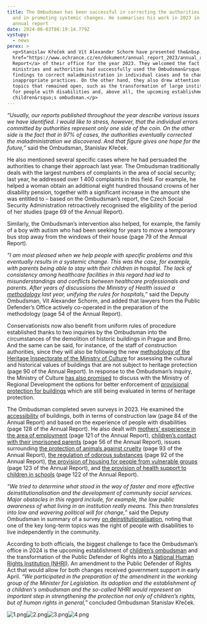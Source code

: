 ```yaml
---
title: The Ombudsman has been successful in correcting the authorities’ mistakes
  and in promoting systemic changes. He summarises his work in 2023 in the
  annual report
date: 2024-06-03T08:19:14.779Z
vystupy:
  - news
perex: >
  <p>Stanislav Křeček and Vít Alexander Schorm have presented the&nbsp;<a
  href="https://www.ochrance.cz/en/dokument/annual_report_2023/annual_report_2023.pdf">Annual
  Report</a> of their office for the year 2023. They welcomed the fact that
  ministries and authorities had successfully used the Ombudsman&rsquo;s
  findings to correct maladministration in individual cases and to change
  inappropriate practices. On the other hand, they also drew attention to some
  topics that remained open, such as the transformation of large institutions
  for people with disabilities and, above all, the upcoming establishment of a
  children&rsquo;s ombudsman.</p>
---
```

<p><em>&ldquo;Usually, our reports published throughout the year describe various issues we have identified. I would like to stress, however, that the individual errors committed by authorities represent only one side of the coin. On the other side is the fact that in 97% of cases, the authorities eventually corrected the maladministration we discovered. And that figure gives one hope for the future,&rdquo;</em> said the Ombudsman, Stanislav Křeček.</p>

<p>He also mentioned several specific cases where he had persuaded the authorities to change their approach last year. The Ombudsman traditionally deals with the largest numbers of complaints in the area of social security; last year, he addressed over 1&nbsp;400 complaints in this field. For example, he helped a woman obtain an additional eight hundred thousand crowns of her disability pension, together with a significant increase in the amount she was entitled to &ndash; based on the Ombudsman&rsquo;s report, the Czech Social Security Administration retroactively recognised the eligibility of the period of her studies (page 69 of the Annual Report).</p>

<p>Similarly, the Ombudsman&rsquo;s intervention also helped, for example, the family of a boy with autism who had been seeking for years to move a temporary bus stop away from the windows of their house (page 79 of the Annual Report).</p>

<p><em>&ldquo;I am most pleased when we help people with specific problems and this eventually results in a systemic change. This was the case, for example, with parents being able to stay with their children in hospital. The lack of consistency among healthcare facilities in this regard had led to misunderstandings and conflicts between healthcare professionals and parents. After years of discussions the Ministry of Health issued a </em><a href="https://www.mzcr.cz/metodicky-pokyn-k-pritomnosti-zakonnych-zastupcu-a-osob-blizkych-u-deti-pri-poskytovani-zdravotnich-sluzeb/"><em>methodology</em></a><em> last year, unifying the rules for hospitals,&rdquo;</em> said the Deputy Ombudsman, Vít Alexander Schorm, and added that lawyers from the Public Defender&rsquo;s Office actively co-operated in the preparation of the methodology (page 54 of the Annual Report).</p>

<p>Conservationists now also benefit from uniform rules of procedure established thanks to two inquiries by the Ombudsman into the circumstances of the demolition of historic buildings in Prague and Brno. And the same can be said, for instance, of the staff of construction authorities, since they will also be following the new <a href="https://www.mkcr.cz/doc/cms_library/2023-02-15-poznani-kulturne-historickych-hodnot-16527.pdf">methodology of the Heritage Inspectorate of the Ministry of Culture</a> for assessing the cultural and historical values of buildings that are not subject to heritage protection (page 90 of the Annual Report). In response to the Ombudsman&rsquo;s inquiry, the Ministry of Culture <a href="https://www.ochrance.cz/aktualne/skoncilo_setreni_okolnosti_demolice_vily_v_brne-_urady_prijaly_opatreni_ulozena_ombudsmanem/">has also promised</a> to discuss with the Ministry of Regional Development the options for better enforcement of <a href="https://www.zakonyprolidi.cz/cs/1987-20#p3">provisional protection for buildings</a> which are still being evaluated in terms of heritage protection.</p>

<p>The Ombudsman completed seven surveys in 2023. He examined the <a href="https://www.ochrance.cz/aktualne/pristupnost_verejnych_instituci_stale_pokulhava_ukazaly_vyzkumy-_zastupce_ombudsmana_pripravuje_doporuceni_pro_ministerstva_i_urady/">accessibility</a> of buildings, both in terms of construction law (page 84 of the Annual Report) and based on the experience of people with disabilities (page 128 of the Annual Report). He also dealt with <a href="https://www.ochrance.cz/aktualne/zeny_v_cesku_se_kvuli_tehotenstvi_a_materstvi_setkavaji_v_praci_s_mnohymi_barierami_potvrdil_vyzkum_verejneho_ochrance_prav/">mothers&rsquo; experience in the area of employment</a> (page 121 of the Annual Report), <a href="https://eso.ochrance.cz/Nalezene/Edit/12302">children&rsquo;s contact with their imprisoned parents</a> (page 56 of the Annual Report), issues surrounding <a href="https://www.ochrance.cz/aktualne/jak_lepe_chranit_zvirata_pred_tyranim_u_ombudsmana_diskutovali_veterinari_i_urednici/">the protection of animals against cruelty</a> (page 93 of the Annual Report), <a href="https://eso.ochrance.cz/Nalezene/Edit/11288">the regulation of odorous substances</a> (page 92 of the Annual Report), <a href="https://www.ochrance.cz/aktualne/ombudsman_zmapoval_dobrou_praxi_pri_zajistovani_dustojneho_bydleni_pro_lidi_ze_zranitelnych_skupin-_dari_se_predevsim_diky_dostatecne_podpore_lidi_pri_zabydlovani_i_zarukam_pro_vlastniky_bytu/">the provision of housing for people from vulnerable groups</a> (page 123 of the Annual Report), and <a href="https://eso.ochrance.cz/Nalezene/Edit/12336">the provision of health support to children in schools</a> (page 122 of the Annual Report).</p>

<p><em>&ldquo;We tried to determine what stood in the way of faster and more effective deinstitutionalisation and the development of community social services. Major obstacles in this regard include, for example, the low public awareness of what living in an institution really means. This then translates into low and wavering political will for change,&rdquo;</em> said the Deputy Ombudsman in summary of a survey <a href="https://www.ochrance.cz/dokument/deinstitucionalizace/">on deinstitutionalisation</a>, noting that one of the key long-term topics was the right of people with disabilities to live independently in the community.</p>

<p>According to both officials, the biggest challenge to face the Ombudsman&rsquo;s office in 2024 is the upcoming establishment of <a href="https://www.ochrance.cz/aktualne/vznik_narodni_lidskopravni_instituce_nhri_i_zrizeni_detskeho_ombudsmana_by_ochranu_lidskych_prav_v_cesku_posilily_shoduji_se_ombudsman_i_jeho_zastupce/">children&rsquo;s ombudsman</a> and the transformation of the Public Defender of Rights into a <a href="https://www.ochrance.cz/dokument/co_je_to_narodni_lidskopravni_instituce_a_proc_ji_v_cesku_potrebujeme/">National Human Rights Institution (NHRI)</a>. An amendment to the Public Defender of Rights Act that would allow for both changes received government support in early April. <em>&ldquo;We participated in the preparation of the amendment in the working group of the Minister for Legislation. Its adoption and the establishment of a children&#39;s ombudsman and the so-called NHRI would represent an important step in strengthening the protection not only of children&rsquo;s rights, but of human rights in general,&rdquo;</em> concluded Ombudsman Stanislav Křeček.</p>

<p><img alt="1.png" src="https://www.ochrance.cz/en/aktualne/the_ombudsman_has_been_successful_in_correcting_the_authorities_mistakes_and_in_promoting_systemic_changes-_he_summarises_his_work_in_2023_in_the_annual_report/1.png" /><img alt="2.png" src="https://www.ochrance.cz/en/aktualne/the_ombudsman_has_been_successful_in_correcting_the_authorities_mistakes_and_in_promoting_systemic_changes-_he_summarises_his_work_in_2023_in_the_annual_report/2.png" /><img alt="3.png" src="https://www.ochrance.cz/en/aktualne/the_ombudsman_has_been_successful_in_correcting_the_authorities_mistakes_and_in_promoting_systemic_changes-_he_summarises_his_work_in_2023_in_the_annual_report/3.png" /><img alt="4.png" src="https://www.ochrance.cz/en/aktualne/the_ombudsman_has_been_successful_in_correcting_the_authorities_mistakes_and_in_promoting_systemic_changes-_he_summarises_his_work_in_2023_in_the_annual_report/4.png" /></p>

